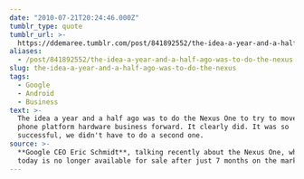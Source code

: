 ```yaml
---
date: "2010-07-21T20:24:46.000Z"
tumblr_type: quote
tumblr_url: >-
  https://ddemaree.tumblr.com/post/841892552/the-idea-a-year-and-a-half-ago-was-to-do-the-nexus
aliases:
  - /post/841892552/the-idea-a-year-and-a-half-ago-was-to-do-the-nexus
slug: the-idea-a-year-and-a-half-ago-was-to-do-the-nexus
tags:
  - Google
  - Android
  - Business
text: >-
  The idea a year and a half ago was to do the Nexus One to try to move the
  phone platform hardware business forward. It clearly did. It was so
  successful, we didn't have to do a second one.
source: >-
  **Google CEO Eric Schmidt**, talking recently about the Nexus One, which as of
  today is no longer available for sale after just 7 months on the market.
---
```

